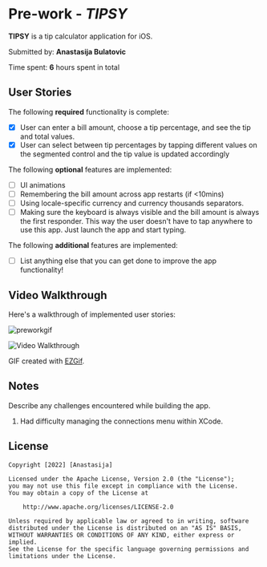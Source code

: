 # Pre-work - *TIPSY*

**TIPSY** is a tip calculator application for iOS.

Submitted by: **Anastasija Bulatovic**

Time spent: **6** hours spent in total

## User Stories

The following **required** functionality is complete:

* [x] User can enter a bill amount, choose a tip percentage, and see the tip and total values.
* [x] User can select between tip percentages by tapping different values on the segmented control and the tip value is updated accordingly

The following **optional** features are implemented:

* [ ] UI animations
* [ ] Remembering the bill amount across app restarts (if <10mins)
* [ ] Using locale-specific currency and currency thousands separators.
* [ ] Making sure the keyboard is always visible and the bill amount is always the first responder. This way the user doesn't have to tap anywhere to use this app. Just launch the app and start typing.

The following **additional** features are implemented:

- [ ] List anything else that you can get done to improve the app functionality!

## Video Walkthrough

Here's a walkthrough of implemented user stories:

![preworkgif](https://user-images.githubusercontent.com/66039575/187106024-57a4002a-16ca-4114-9763-c3c2b63198b6.gif)


<img src='/Users/anastasijabulatovic/Desktop/preworkgif.gif' title='Video Walkthrough' width='' alt='Video Walkthrough' />

GIF created with [EZGif](https://ezgif.com).

## Notes

Describe any challenges encountered while building the app.
   1. Had difficulty managing the connections menu within XCode. 

## License

    Copyright [2022] [Anastasija]

    Licensed under the Apache License, Version 2.0 (the "License");
    you may not use this file except in compliance with the License.
    You may obtain a copy of the License at

        http://www.apache.org/licenses/LICENSE-2.0

    Unless required by applicable law or agreed to in writing, software
    distributed under the License is distributed on an "AS IS" BASIS,
    WITHOUT WARRANTIES OR CONDITIONS OF ANY KIND, either express or implied.
    See the License for the specific language governing permissions and
    limitations under the License.
